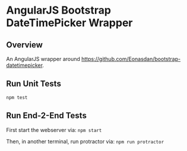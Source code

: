 # AngularJS Bootstrap DateTimePicker Wrapper

## Overview

An AngularJS wrapper around https://github.com/Eonasdan/bootstrap-datetimepicker.

## Run Unit Tests
`npm test`

## Run End-2-End Tests
First start the webserver via:
`npm start`

Then, in another terminal, run protractor via:
`npm run protractor`

